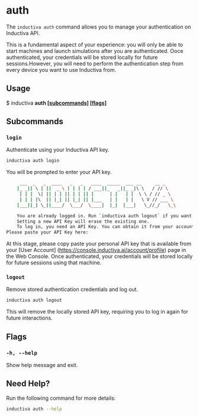 # auth

The `inductiva auth` command allows you to manage your
authentication on Inductiva API.

This is a fundamental aspect of your experience: you will only be
able to start machines and launch simulations after you are authenticated.
Ooce authenticated, your credentials will be stored locally for future
sessions.However, you will need to perform the authentication step from
every device you want to use Inductiva from.

## Usage

$ inductiva **auth [\[subcommands\]](#subcommands) [\[flags\]](#flags)**

## Subcommands

### `login`
Authenticate using your Inductiva API key.

```sh
inductiva auth login
```

You will be prompted to enter your API key.

```sh
     ___  _   _  ____   _   _   ____  _____  ___ __     __ _
    |_ _|| \ | ||  _ \ | | | | / ___||_   _||_ _|\ \   / // \
     | | |  \| || | | || | | || |      | |   | |  \ \ / // _ \
     | | | |\  || |_| || |_| || |___   | |   | |   \ V // ___ \
    |___||_| \_||____/  \___/  \____|  |_|  |___|   \_//_/   \_\

    You are already logged in. Run `inductiva auth logout` if you want to log out.
    Setting a new API Key will erase the existing one.
    To log in, you need an API Key. You can obtain it from your account at https://console.inductiva.ai/account.
Please paste your API Key here:
```

At this stage, please copy paste your personal API key that is available
from your [User Account] (https://console.inductiva.ai/account/profile)
page in the Web Console.  Once authenticated, your credentials will be
stored locally for future sessions using that machine.

### `logout`
Remove stored authentication credentials and log out.

```sh
inductiva auth logout
```

This will remove the locally stored API key, requiring you
to log in again for future interactions.

## Flags
### **`-h, --help`**

Show help message and exit.

## Need Help?
Run the following command for more details:

```sh
inductiva auth --help
```
